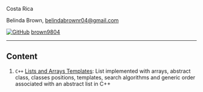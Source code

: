 Costa Rica

Belinda Brown, belindabrownr04@gmail.com

[![GitHub](https://img.shields.io/badge/--181717?logo=github&logoColor=ffffff)](https://github.com/)
[brown9804](https://github.com/brown9804)

----------

## Content 

1. `C++` [Lists and Arrays Templates](./1_AbstractListArraysTemplate/): List implemented with arrays, abstract class, classes positions, templates, search algorithms and generic order associated with an abstract list in C++

